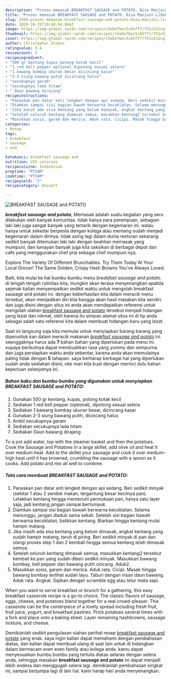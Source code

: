 ```yaml
---
description: "Proses memasak BREAKFAST SAUSAGE and POTATO, Bisa Manjain Lidah"
title: "Proses memasak BREAKFAST SAUSAGE and POTATO, Bisa Manjain Lidah"
slug: 2594-proses-memasak-breakfast-sausage-and-potato-bisa-manjain-lidah
date: 2020-10-25T19:40:04.066Z
image: https://img-global.cpcdn.com/recipes/c5ebe7bec5c65fff/751x532cq70/breakfast-sausage-and-potato-foto-resep-utama.jpg
thumbnail: https://img-global.cpcdn.com/recipes/c5ebe7bec5c65fff/751x532cq70/breakfast-sausage-and-potato-foto-resep-utama.jpg
cover: https://img-global.cpcdn.com/recipes/c5ebe7bec5c65fff/751x532cq70/breakfast-sausage-and-potato-foto-resep-utama.jpg
author: Christopher Stokes
ratingvalue: 3.4
reviewcount: 5
recipeingredient:
- "500 gr kentang kupas potong kotak kecil"
- "1 red bell pepper optional dipotong sesuai selera"
- "1 bawang bombay ukuran besar dicincang kasar"
- "2-3 siung bawang putih dicincang halus"
- "secukupnya garam"
- "secukupnya lada hitam"
- " Daun bawang dirajang"
recipeinstructions:
- "Panaskan pan datar anti lengket dengan api sedang. Beri sedikit minyak (sekitar 1 atau 2 sendok makan, tergantung besar kecilnya pan). Letakkan kentang hingga memenuhi permukaan pan, hanya satu layer saja, jadi kentang jangan sampai bertumpuk."
- "Diamkan sampai sisi bagian bawah berwarna kecoklatan. Selama menunggu, jangan diaduk sama sekali. Setelah sisi bagian bawah berwarna kecoklatan, balikkan kentang. Biarkan hingga kentang mulai hampir matang."
- "Jika masih ada sisa kentang yang belum dimasak, angkat kentang yang sudah hampir matang, taruh di piring. Beri sedikit minyak di pan dan ulangi proses step 1 dan 2 kembali hingga semua kentang telah dimasak semua."
- "Setelah seluruh kentang dimasak semua, masukkan kentang2 tersebut kembali ke pan yang sudah diberi sedikit minyak. Masukkan bawang bombay, bell pepper dan bawang putih cincang. Aduk2."
- "Masukkan sosis, garam dan merica. Aduk rata. Cicipi. Masak hingga bawang bombay terlihat sudah layu. Taburi dengan irisan daun bawang. Aduk rata. Angkat. Sajikan dengan scramble egg atau telur mata sapi."
categories:
- Resep
tags:
- breakfast
- sausage
- and

katakunci: breakfast sausage and 
nutrition: 255 calories
recipecuisine: Indonesian
preptime: "PT20M"
cooktime: "PT34M"
recipeyield: "2"
recipecategory: Dessert

---
```



![BREAKFAST SAUSAGE and POTATO](https://img-global.cpcdn.com/recipes/c5ebe7bec5c65fff/751x532cq70/breakfast-sausage-and-potato-foto-resep-utama.jpg)

<b><i>breakfast sausage and potato</i></b>, Memasak adalah suatu kegiatan yang seru dilakukan oleh banyak komunitas. tidak hanya para perempuan, sebagian laki laki juga sangat banyak yang tertarik dengan kegemaran ini. walau hanya untuk sekedar berpesta dengan kolega atau memang sudah menjadi kegemaran dalam dirinya. tidak asing lagi dalam dunia restoran sekarang sedikit banyak ditemukan laki laki dengan keahlian memasak yang mumpuni, dan lumayan banyak juga kita saksikan di berbagai depot dan cafe yang menggunakan chef pria sebagai chef mumpuni nya.

Explore The Variety Of Different Brunchables. Try Them Today At Your Local Grocer! The Same Golden, Crispy Hash Browns You&#39;ve Always Loved.

Baik, kita mulai ke hal bumbu bumbu menu <i>breakfast sausage and potato</i>. di tengah tengah rutinitas kita, mungkin akan terasa menyenangkan apabila sejenak kalian menyempatkan sedikit waktu untuk mengolah breakfast sausage and potato ini. dengan keberhasilan kita dalam meracik menu tersebut, akan menjadikan diri kita bangga akan hasil masakan kita sendiri. dan juga disini dengan situs ini anda akan mendapatkan referensi untuk mengolah olahan <u>breakfast sausage and potato</u> tersebut menjadi hidangan yang lezat dan nikmat, oleh karena itu simpan alamat situs ini di hp anda sebagai salah satu referensi kita dalam membuat hidangan baru yang lezat.


Saat ini langsung saja kita memulai untuk menyiapkan barang barang yang diperuntuk kan dalam meracik makanan <u><i>breakfast sausage and potato</i></u> ini. seenggaknya harus ada <b>7</b> bahan bahan yang diperlukan pada menu ini. supaya berikutnya dapat membuahkan rasa yang yummy dan sempurna. dan juga persiapkan waktu anda sebentar, karena anda akan memulainya paling tidak dengan <b>5</b> tahapan. saya berharap berbagai hal yang diperlukan sudah anda sediakan disini, oke mari kita buat dengan merinci dulu bahan keperluan selanjutnya ini.

<!--inarticleads1-->

##### Bahan baku dan bumbu-bumbu yang digunakan untuk menyiapkan BREAKFAST SAUSAGE and POTATO:

1. Gunakan 500 gr kentang, kupas, potong kotak kecil
1. Sediakan 1 red bell pepper (optional), dipotong sesuai selera
1. Sediakan 1 bawang bombay ukuran besar, dicincang kasar
1. Gunakan 2-3 siung bawang putih, dicincang halus
1. Ambil secukupnya garam
1. Sediakan secukupnya lada hitam
1. Sediakan  Daun bawang dirajang


To a pot add water, top with the steamer basket and then the potatoes. Cook the Sausage and Potatoes In a large skillet, add olive oil and heat it over medium heat. Add to the skillet your sausage and cook it over medium-high heat until it has browned, crumbling the sausage with a spoon as it cooks. Add potato and mix all well to combine. 

<!--inarticleads2-->

##### Tata cara membuat BREAKFAST SAUSAGE and POTATO:

1. Panaskan pan datar anti lengket dengan api sedang. Beri sedikit minyak (sekitar 1 atau 2 sendok makan, tergantung besar kecilnya pan). Letakkan kentang hingga memenuhi permukaan pan, hanya satu layer saja, jadi kentang jangan sampai bertumpuk.
1. Diamkan sampai sisi bagian bawah berwarna kecoklatan. Selama menunggu, jangan diaduk sama sekali. Setelah sisi bagian bawah berwarna kecoklatan, balikkan kentang. Biarkan hingga kentang mulai hampir matang.
1. Jika masih ada sisa kentang yang belum dimasak, angkat kentang yang sudah hampir matang, taruh di piring. Beri sedikit minyak di pan dan ulangi proses step 1 dan 2 kembali hingga semua kentang telah dimasak semua.
1. Setelah seluruh kentang dimasak semua, masukkan kentang2 tersebut kembali ke pan yang sudah diberi sedikit minyak. Masukkan bawang bombay, bell pepper dan bawang putih cincang. Aduk2.
1. Masukkan sosis, garam dan merica. Aduk rata. Cicipi. Masak hingga bawang bombay terlihat sudah layu. Taburi dengan irisan daun bawang. Aduk rata. Angkat. Sajikan dengan scramble egg atau telur mata sapi.


When you want to serve breakfast or brunch for a gathering, this easy breakfast casserole recipe is a go-to choice. The classic flavors of sausage, eggs, cheese, and potatoes blend together for a real crowd-pleaser. This casserole can be the centerpiece of a lovely spread including fresh fruit, fruit juice, yogurt, and breakfast pastries. Prick potatoes several times with a fork and place onto a baking sheet. Layer remaining hashbrowns, sausage mixture, and cheese. 

Demikianlah sedikit pengulasan olahan perihal resep <u>breakfast sausage and potato</u> yang enak. saya ingin kalian dapat memahami dengan pembahasan diatas, dan kalian dapat membuat ulang di saat lain untuk di hidangkan dalam bermacam even even family atau kolega anda. kamu dapat menyesuaikan bumbu bumbu yang tertulis diatas selaras dengan selera anda, sehingga masakan <b>breakfast sausage and potato</b> ini dapat menjadi lebih endess dan menggugah selera lagi. demikianlah pembahasan singkat ini, sampai berjumpa lagi di lain hal. kami harap hari anda menyenangkan.
